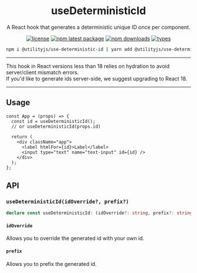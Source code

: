 <div align="center">
  <h1 align="center">
    useDeterministicId
  </h1>
</div>

<div align="center">

A React hook that generates a deterministic unique ID once per component.

[![license](https://img.shields.io/github/license/mimshins/utilityjs?color=212121&style=for-the-badge)](https://github.com/mimshins/utilityjs/blob/main/LICENSE)
[![npm latest package](https://img.shields.io/npm/v/@utilityjs/use-deterministic-id?color=212121&style=for-the-badge)](https://www.npmjs.com/package/@utilityjs/use-deterministic-id)
[![npm downloads](https://img.shields.io/npm/dm/@utilityjs/use-deterministic-id?color=212121&style=for-the-badge)](https://www.npmjs.com/package/@utilityjs/use-deterministic-id)
[![types](https://img.shields.io/npm/types/@utilityjs/use-deterministic-id?color=212121&style=for-the-badge)](https://www.npmjs.com/package/@utilityjs/use-deterministic-id)

```bash
npm i @utilityjs/use-deterministic-id | yarn add @utilityjs/use-deterministic-id
```

</div>

<hr />

This hook in React versions less than 18 relies on hydration to avoid server/client mismatch errors.\
If you'd like to generate ids server-side, we suggest upgrading to React 18.

<hr />

## Usage

```tsx
const App = (props) => {
  const id = useDeterministicId();
  // or useDeterministicId(props.id)

  return (
    <div className="app">
      <label htmlFor={id}>Label</label>
      <input type="text" name="text-input" id={id} />
    </div>
  );
};
```

## API

### `useDeterministicId(idOverride?, prefix?)`

```ts
declare const useDeterministicId: (idOverride?: string, prefix?: string) => string;
```

#### `idOverride`

Allows you to override the generated id with your own id.

#### `prefix`

Allows you to prefix the generated id.
